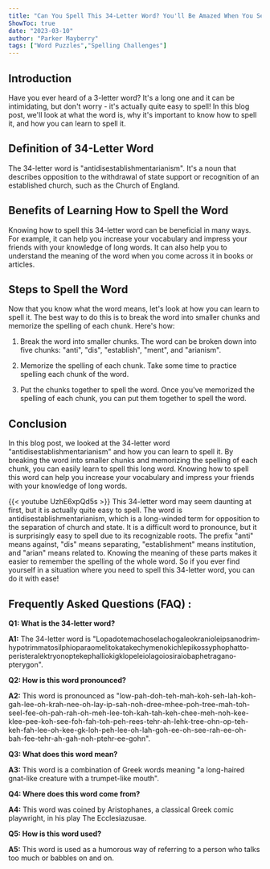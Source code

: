 ```yaml
---
title: "Can You Spell This 34-Letter Word? You'll Be Amazed When You See How Easy It Is!"
ShowToc: true 
date: "2023-03-10"
author: "Parker Mayberry" 
tags: ["Word Puzzles","Spelling Challenges"]
---
```

## Introduction
Have you ever heard of a 3-letter word? It's a long one and it can be intimidating, but don't worry - it's actually quite easy to spell! In this blog post, we'll look at what the word is, why it's important to know how to spell it, and how you can learn to spell it.

## Definition of 34-Letter Word
The 34-letter word is "antidisestablishmentarianism". It's a noun that describes opposition to the withdrawal of state support or recognition of an established church, such as the Church of England.

## Benefits of Learning How to Spell the Word
Knowing how to spell this 34-letter word can be beneficial in many ways. For example, it can help you increase your vocabulary and impress your friends with your knowledge of long words. It can also help you to understand the meaning of the word when you come across it in books or articles.

## Steps to Spell the Word
Now that you know what the word means, let's look at how you can learn to spell it. The best way to do this is to break the word into smaller chunks and memorize the spelling of each chunk. Here's how:

1. Break the word into smaller chunks. The word can be broken down into five chunks: "anti", "dis", "establish", "ment", and "arianism".

2. Memorize the spelling of each chunk. Take some time to practice spelling each chunk of the word.

3. Put the chunks together to spell the word. Once you've memorized the spelling of each chunk, you can put them together to spell the word.

## Conclusion
In this blog post, we looked at the 34-letter word "antidisestablishmentarianism" and how you can learn to spell it. By breaking the word into smaller chunks and memorizing the spelling of each chunk, you can easily learn to spell this long word. Knowing how to spell this word can help you increase your vocabulary and impress your friends with your knowledge of long words.

{{< youtube UzhE6xpQd5s >}} 
This 34-letter word may seem daunting at first, but it is actually quite easy to spell. The word is antidisestablishmentarianism, which is a long-winded term for opposition to the separation of church and state. It is a difficult word to pronounce, but it is surprisingly easy to spell due to its recognizable roots. The prefix "anti" means against, "dis" means separating, "establishment" means institution, and "arian" means related to. Knowing the meaning of these parts makes it easier to remember the spelling of the whole word. So if you ever find yourself in a situation where you need to spell this 34-letter word, you can do it with ease!

## Frequently Asked Questions (FAQ) :
**Q1: What is the 34-letter word?**

**A1:** The 34-letter word is "Lopado­temacho­selacho­galeo­kranio­leipsano­drim­hypo­trimmato­silphio­parao­melito­katakechy­meno­kichl­epi­kossypho­phatto­perister­alektryon­opte­kephallio­kigklo­peleio­lagoio­siraio­baphe­tragano­pterygon".

**Q2: How is this word pronounced?**

**A2:** This word is pronounced as "low-pah-doh-teh-mah-koh-seh-lah-koh-gah-lee-oh-krah-nee-oh-lay-ip-sah-noh-dree-mhee-poh-tree-mah-toh-seel-fee-oh-pah-rah-oh-meh-lee-toh-kah-tah-keh-chee-meh-noh-kee-klee-pee-koh-see-foh-fah-toh-peh-rees-tehr-ah-lehk-tree-ohn-op-teh-keh-fah-lee-oh-kee-gk-loh-peh-lee-oh-lah-goh-ee-oh-see-rah-ee-oh-bah-fee-tehr-ah-gah-noh-ptehr-ee-gohn".

**Q3: What does this word mean?**

**A3:** This word is a combination of Greek words meaning "a long-haired gnat-like creature with a trumpet-like mouth".

**Q4: Where does this word come from?**

**A4:** This word was coined by Aristophanes, a classical Greek comic playwright, in his play The Ecclesiazusae.

**Q5: How is this word used?**

**A5:** This word is used as a humorous way of referring to a person who talks too much or babbles on and on.





